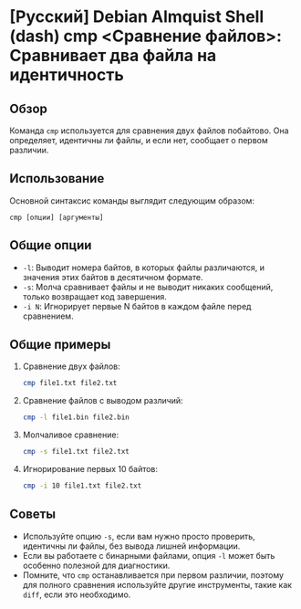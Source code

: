 # [Русский] Debian Almquist Shell (dash) cmp <Сравнение файлов>: Сравнивает два файла на идентичность

## Обзор
Команда `cmp` используется для сравнения двух файлов побайтово. Она определяет, идентичны ли файлы, и если нет, сообщает о первом различии.

## Использование
Основной синтаксис команды выглядит следующим образом:
```
cmp [опции] [аргументы]
```

## Общие опции
- `-l`: Выводит номера байтов, в которых файлы различаются, и значения этих байтов в десятичном формате.
- `-s`: Молча сравнивает файлы и не выводит никаких сообщений, только возвращает код завершения.
- `-i N`: Игнорирует первые N байтов в каждом файле перед сравнением.

## Общие примеры
1. Сравнение двух файлов:
   ```sh
   cmp file1.txt file2.txt
   ```

2. Сравнение файлов с выводом различий:
   ```sh
   cmp -l file1.bin file2.bin
   ```

3. Молчаливое сравнение:
   ```sh
   cmp -s file1.txt file2.txt
   ```

4. Игнорирование первых 10 байтов:
   ```sh
   cmp -i 10 file1.txt file2.txt
   ```

## Советы
- Используйте опцию `-s`, если вам нужно просто проверить, идентичны ли файлы, без вывода лишней информации.
- Если вы работаете с бинарными файлами, опция `-l` может быть особенно полезной для диагностики.
- Помните, что `cmp` останавливается при первом различии, поэтому для полного сравнения используйте другие инструменты, такие как `diff`, если это необходимо.
